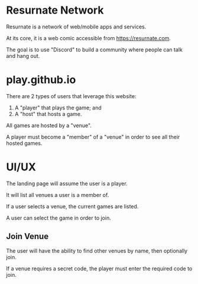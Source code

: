 # Resurnate Network

Resurnate is a network of web/mobile apps and services.

At its core, it is a web comic accessible from https://resurnate.com.

The goal is to use "Discord" to build a community where people can talk and hang out.



# play.github.io

There are 2 types of users that leverage this website:

1. A "player" that plays the game; and
2. A "host" that hosts a game.

All games are hosted by a "venue".

A player must become a "member" of a "venue" in order to see all their hosted games.

# UI/UX

The landing page will assume the user is a player.

It will list all venues a user is a member of.

If a user selects a venue, the current games are listed.

A user can select the game in order to join.

## Join Venue

The user will have the ability to find other venues by name, then optionally join.

If a venue requires a secret code, the player must enter the required code to join.







